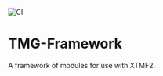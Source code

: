 ![CI](https://github.com/TravelModellingGroup/TMG-Framework/workflows/CI/badge.svg?branch=dev)

# TMG-Framework
A framework of modules for use with XTMF2.
